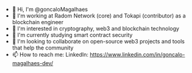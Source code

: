 - 👋 Hi, I'm @goncaloMagalhaes
- 🔨 I'm working at Radom Network (core) and Tokapi (contributor) as a blockchain engineer
- 👀 I'm interested in cryptography, web3 and blockchain technology
- 🌱 I'm currently studying smart contract security
- 💞️ I'm looking to collaborate on open-source web3 projects and tools that help the community
- 📫 How to reach me: LinkedIn: https://www.linkedin.com/in/goncalo-magalhaes-dev/

<!---
goncaloMagalhaes/goncaloMagalhaes is a ✨ special ✨ repository because its `README.md` (this file) appears on your GitHub profile.
You can click the Preview link to take a look at your changes.
--->
